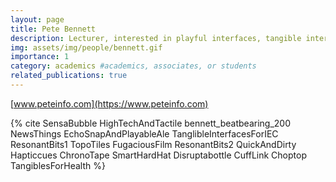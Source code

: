 ```yaml
---
layout: page
title: Pete Bennett
description: Lecturer, interested in playful interfaces, tangible interaction and generative music.
img: assets/img/people/bennett.gif
importance: 1
category: academics #academics, associates, or students
related_publications: true
---
```


[www.peteinfo.com](https://www.peteinfo.com)

{% cite SensaBubble HighTechAndTactile bennett_beatbearing_200 NewsThings EchoSnapAndPlayableAle TanglibleInterfacesForIEC ResonantBits1 TopoTiles FugaciousFilm ResonantBits2 QuickAndDirty Hapticcues ChronoTape SmartHardHat Disruptabottle CuffLink Choptop TangiblesForHealth %}
